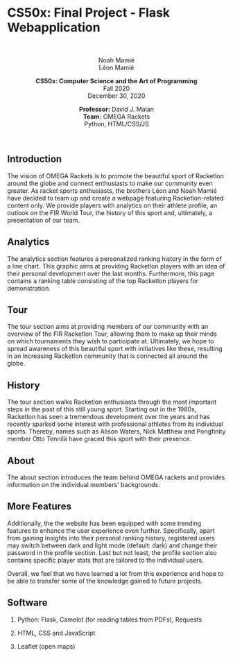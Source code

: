 # CS50x: Final Project - Flask Webapplication #

<br />

<p align="center">
Noah Mamié <br />
Léon Mamié <br />
</p>

<p align="center">
<b>CS50x: Computer Science and the Art of Programming</b> <br />
Fall 2020 <br />
December 30, 2020
</p>

<p align="center">
<b>Professor:</b> David J. Malan <br />
<b>Team:</b> OMEGA Rackets <br />
Python, HTML/CSS/JS
</p>
<br />


## Introduction

The vision of OMEGA Rackets is to promote the beautiful sport of Racketlon around the globe and connect enthusiasts to make our community even greater.
As racket sports enthusiasts, the brothers Léon and Noah Mamié have decided to team up and create a webpage featuring Racketlon-related content only.
We provide players with analytics on their athlete profile, an outlook on the FIR World Tour, the history of this sport and, ultimately, a presentation of our team.

## Analytics

The analytics section features a personalized ranking history in the form of a line chart.
This graphic aims at providing Racketlon players with an idea of their personal development over the last months.
Furthermore, this page contains a ranking table consisting of the top Racketlon players for demonstration.

## Tour

The tour section aims at providing members of our community with an overview of the FIR Racketlon Tour, allowing them to make up their minds on which tournaments they wish to participate at.
Ultimately, we hope to spread awareness of this beautiful sport with initiatives like these, resulting in an increasing Racketlon community that is connected all around the globe.

## History

The tour section walks Racketlon enthusiasts through the most important steps in the past of this still young sport.
Starting out in the 1980s, Racketlon has seen a tremendous development over the years and has recently sparked some interest with professional athletes from its individual sports.
Thereby, names such as Alison Waters, Nick Matthew and Pongfinity member Otto Tennilä have graced this sport with their presence.

## About
The about section introduces the team behind OMEGA rackets and provides information on the individual members' backgrounds.

## More Features
Additionally, the the website has been equipped with some trending features to enhance the user experience even further.
Specifically, apart from gaining insights into their personal ranking history, registered users may switch between dark and light mode (default: dark) and change their password in the profile section.
Last but not least, the profile section also contains specific player stats that are tailored to the individual users.


Overall, we feel that we have learned a lot from this experience and hope to be able to transfer some of the knowledge gained to future projects.


## Software

1. Python: Flask, Camelot (for reading tables from PDFs), Requests

2. HTML, CSS and JavaScript

3. Leaflet (open maps)
